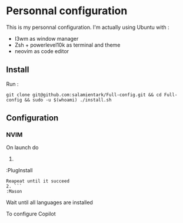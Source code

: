 # Personnal configuration
This is my personnal configuration.
I'm actually using Ubuntu with :
- I3wm as window manager
- Zsh + powerlevel10k as terminal and theme
- neovim as code editor

## Install
Run :
```
git clone git@github.com:salamientark/Full-config.git && cd Full-config && sudo -u $(whoami) ./install.sh
```
## Configuration
### NVIM
On launch do
1. ```
:PlugInstall
```
Reapeat until it succeed
2. ```
:Mason
```
Wait until all languages are installed

To configure Copilot
